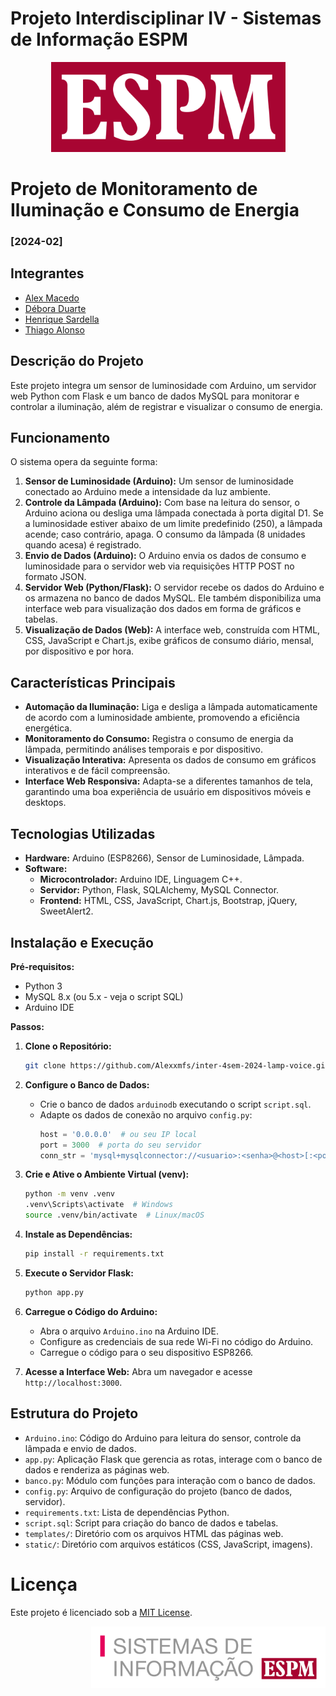 # Projeto Interdisciplinar IV - Sistemas de Informação ESPM

<p align="center">
    <a href="https://www.espm.br/cursos-de-graduacao/sistemas-de-informacao/"><img src="https://raw.githubusercontent.com/tech-espm/misc-template/main/logo.png" alt="Sistemas de Informação ESPM" style="width: 375px;"/></a>
</p>

# Projeto de Monitoramento de Iluminação e Consumo de Energia

### [2024-02]

## Integrantes
- [Alex Macedo](https://github.com/Alexxmfs)
- [Débora Duarte](https://github.com/duartedebis)
- [Henrique Sardella](https://github.com/henrique-sdc)
- [Thiago Alonso](https://github.com/ThiagoAlonso05)

## Descrição do Projeto
  
Este projeto integra um sensor de luminosidade com Arduino, um servidor web Python com Flask e um banco de dados MySQL para monitorar e controlar a iluminação, além de registrar e visualizar o consumo de energia.

## Funcionamento

O sistema opera da seguinte forma:

1. **Sensor de Luminosidade (Arduino):** Um sensor de luminosidade conectado ao Arduino mede a intensidade da luz ambiente.
2. **Controle da Lâmpada (Arduino):** Com base na leitura do sensor, o Arduino aciona ou desliga uma lâmpada conectada à porta digital D1.  Se a luminosidade estiver abaixo de um limite predefinido (250), a lâmpada acende; caso contrário, apaga. O consumo da lâmpada (8 unidades quando acesa) é registrado.
3. **Envio de Dados (Arduino):** O Arduino envia os dados de consumo e luminosidade para o servidor web via requisições HTTP POST no formato JSON.
4. **Servidor Web (Python/Flask):** O servidor recebe os dados do Arduino e os armazena no banco de dados MySQL.  Ele também disponibiliza uma interface web para visualização dos dados em forma de gráficos e tabelas.
5. **Visualização de Dados (Web):** A interface web, construída com HTML, CSS, JavaScript e Chart.js, exibe gráficos de consumo diário, mensal, por dispositivo e por hora.

## Características Principais

* **Automação da Iluminação:**  Liga e desliga a lâmpada automaticamente de acordo com a luminosidade ambiente, promovendo a eficiência energética.
* **Monitoramento do Consumo:**  Registra o consumo de energia da lâmpada, permitindo análises temporais e por dispositivo.
* **Visualização Interativa:**  Apresenta os dados de consumo em gráficos interativos e de fácil compreensão.
* **Interface Web Responsiva:**  Adapta-se a diferentes tamanhos de tela, garantindo uma boa experiência de usuário em dispositivos móveis e desktops.

## Tecnologias Utilizadas

* **Hardware:** Arduino (ESP8266), Sensor de Luminosidade, Lâmpada.
* **Software:**
    * **Microcontrolador:** Arduino IDE, Linguagem C++.
    * **Servidor:** Python, Flask, SQLAlchemy, MySQL Connector.
    * **Frontend:** HTML, CSS, JavaScript, Chart.js, Bootstrap, jQuery, SweetAlert2.


## Instalação e Execução

**Pré-requisitos:**

* Python 3
* MySQL 8.x (ou 5.x - veja o script SQL)
* Arduino IDE


**Passos:**

1. **Clone o Repositório:**
   ```bash
   git clone https://github.com/Alexxmfs/inter-4sem-2024-lamp-voice.git
   ```

2. **Configure o Banco de Dados:**
   * Crie o banco de dados `arduinodb` executando o script `script.sql`.
   * Adapte os dados de conexão no arquivo `config.py`:
     ```python
     host = '0.0.0.0'  # ou seu IP local
     port = 3000  # porta do seu servidor
     conn_str = 'mysql+mysqlconnector://<usuario>:<senha>@<host>[:<porta>]/arduinodb'
     ```

3. **Crie e Ative o Ambiente Virtual (venv):**
   ```bash
   python -m venv .venv
   .venv\Scripts\activate  # Windows
   source .venv/bin/activate  # Linux/macOS
   ```

4. **Instale as Dependências:**
   ```bash
   pip install -r requirements.txt
   ```

5. **Execute o Servidor Flask:**
   ```bash
   python app.py
   ```

6. **Carregue o Código do Arduino:**
   * Abra o arquivo `Arduino.ino` na Arduino IDE.
   * Configure as credenciais de sua rede Wi-Fi no código do Arduino.
   * Carregue o código para o seu dispositivo ESP8266.

7. **Acesse a Interface Web:**
   Abra um navegador e acesse `http://localhost:3000`.



## Estrutura do Projeto

* `Arduino.ino`: Código do Arduino para leitura do sensor, controle da lâmpada e envio de dados.
* `app.py`: Aplicação Flask que gerencia as rotas, interage com o banco de dados e renderiza as páginas web.
* `banco.py`:  Módulo com funções para interação com o banco de dados.
* `config.py`: Arquivo de configuração do projeto (banco de dados, servidor).
* `requirements.txt`:  Lista de dependências Python.
* `script.sql`: Script para criação do banco de dados e tabelas.
* `templates/`:  Diretório com os arquivos HTML das páginas web.
* `static/`:  Diretório com arquivos estáticos (CSS, JavaScript, imagens).

# Licença

Este projeto é licenciado sob a [MIT License](https://github.com/tech-espm/misc-template/blob/main/LICENSE).

<p align="right">
    <a href="https://www.espm.br/cursos-de-graduacao/sistemas-de-informacao/"><img src="https://raw.githubusercontent.com/tech-espm/misc-template/main/logo-si-512.png" alt="Sistemas de Informação ESPM" style="width: 375px;"/></a>
</p>